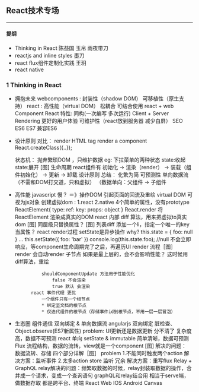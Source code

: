 ## React技术专场

---------------


#### 提纲

* Thinking in React 陈益国 玉帛 雨夜带刀
* reactjs and inline styles 墨刀
* react flux组件定制化实践 王玥
* react native


### 1 Thinking in React

* 拥抱未来
    webcomponents : 封装性（shadow DOM） 可移植性（原生支持）
    react : 高性能（virtual DOM） 松耦合
    可结合使用 react + web Component
React 特性: 
    同构(一次编写 多次运行)
        Client + Server Rendering
            更好的用户体验
            可维护性（react放到服务器 减少白屏）
            SEO
    ES6 ES7
        兼容ES6
* 设计原则
    对比：
        render HTML tag
        render a component
            React.createClass({..});

    状态机：
        抛弃繁琐DOM ，只维护数据
            eg: 下拉菜单的两种状态
                state:收起  state:展开
                [图]
        生命周期 react组件有
            初始化 -> 渲染（render） -> 装载（组件初始化） -> 更新 -> 卸载
    设计原则 总结：
        化繁为简 可预测性 单向数据流
        （不需和DOM打交道，只和虚拟）
        （数据单向：父组件 -> 子组件
* 高性能
    javascript 慢？ ＝》操作DOM 引起页面的回流及重绘 
    virtual DOM 可视为js对象 
        创建虚拟dom : 1.react  2.native
        4个简单的属性，没有prototype 
            ReactElement{
                type:
                ref:
                key:
                props: object
            }
            React.render 将 ReactElement 渲染成真实的DOM
        react 内部 diff 算法，用来把虚拟to真实dom
            [图] 同层级只替换属性？
            [图] 列表diff 添加一个li，指定一个唯一的key当属性？
        react render过程
            setState是异步操作 why?
                this.state = {
                    foo: null
                }
                ...
                this.setState({
                    foo: 'bar'
                })
                console.log(this.state.foo); //null
                不会立即响应，等component生命周期完了之后，再遍历UI 
            render 流程［图］
                render 会自动render 子节点
                如果是最上层的，会不会影响性能？ 这时候用diff算法，重绘

                shouldComponentUpdate 方法用于性能优化
                    false 不会渲染
                    true 默认 会渲染
            react 事件代理 更优
                一个组件只有一个根节点
                * 绑定至文档的根节点 
                * 仅迭代组件的根节点（存储事件id到根节点，不用一层一层冒泡）
* 生态圈
    组件通信
    双向绑定 & 单向数据流
        angularjs 双向绑定 
            脏检查、Object.observe(ES7新属性) 
            problem: UI更新还是数据更新 分不清了
                    复杂度高，数据不可预测
        react 单向
            setState & immutable
            简单清晰，数据可预测
    Flux
        流程结构，数据的流转，view就是一个component
        [图]
        解决的问题： 数据流转、存储
        四个部分详解［图］
        problem
            1.不能同时触发两个action 解决方案：监听事件
            2.太多action store 监听 冗余 解决方案：重写flux
        Relay + GraphQL
            relay解决的问题：频繁取数据的时候，relay封装取数据的操作，合并成一个请求，变成一个查询语句
            graphQL和relay结合用 相当于serve端，做数据存取
            都是跨平台、终端
    React
        Web IOS Android Canvas
        























